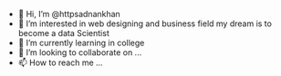 - 👋 Hi, I’m @httpsadnankhan
- 👀 I’m interested in web designing and business field my dream is to become a data Scientist
- 🌱 I’m currently learning in college 
- 💞️ I’m looking to collaborate on ...
- 📫 How to reach me ...

<!---
httpsadnankhan/httpsadnankhan is a ✨ special ✨ repository because its `README.md` (this file) appears on your GitHub profile.
You can click the Preview link to take a look at your changes.
--->
